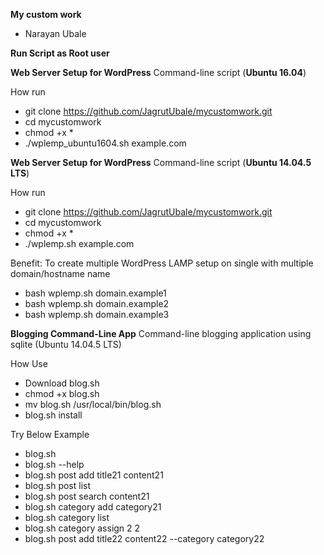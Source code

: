 **My custom work**
- Narayan Ubale 

**Run Script as Root user**

**Web Server Setup for WordPress**
Command-line script (**Ubuntu 16.04**)

How run
+ git clone https://github.com/JagrutUbale/mycustomwork.git
+ cd mycustomwork
+ chmod +x *
+ ./wplemp_ubuntu1604.sh example.com

**Web Server Setup for WordPress**
Command-line script (**Ubuntu 14.04.5 LTS**)

How run
+ git clone https://github.com/JagrutUbale/mycustomwork.git
+ cd mycustomwork
+ chmod +x *
+ ./wplemp.sh example.com

Benefit: To create multiple WordPress LAMP setup on single with multiple domain/hostname name
+ bash wplemp.sh domain.example1
+ bash wplemp.sh domain.example2
+ bash wplemp.sh domain.example3

**Blogging Command-Line App**
Command-line blogging application using sqlite (Ubuntu 14.04.5 LTS)

How Use
+ Download blog.sh
+ chmod +x blog.sh
+ mv blog.sh /usr/local/bin/blog.sh
+ blog.sh install

Try Below Example
+ blog.sh
+ blog.sh --help 
+ blog.sh post add title21 content21
+ blog.sh post list
+ blog.sh post search content21
+ blog.sh category add category21
+ blog.sh category list
+ blog.sh category assign 2 2
+ blog.sh post add title22 content22 --category category22
